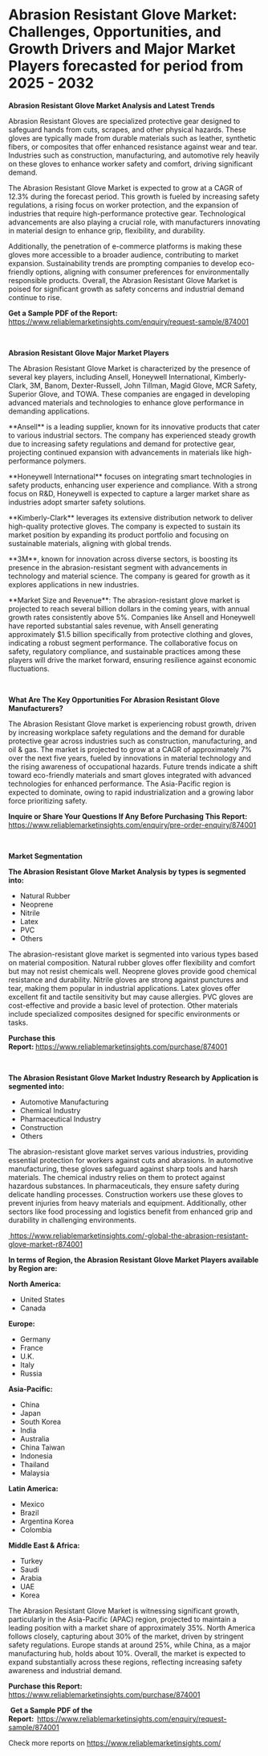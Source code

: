 <p><h1>Abrasion Resistant Glove Market: Challenges, Opportunities, and Growth Drivers and Major Market Players forecasted for period from 2025 - 2032</h1></p><p><strong>Abrasion Resistant Glove Market Analysis and Latest Trends</strong></p>
<p><p>Abrasion Resistant Gloves are specialized protective gear designed to safeguard hands from cuts, scrapes, and other physical hazards. These gloves are typically made from durable materials such as leather, synthetic fibers, or composites that offer enhanced resistance against wear and tear. Industries such as construction, manufacturing, and automotive rely heavily on these gloves to enhance worker safety and comfort, driving significant demand.</p><p>The Abrasion Resistant Glove Market is expected to grow at a CAGR of 12.3% during the forecast period. This growth is fueled by increasing safety regulations, a rising focus on worker protection, and the expansion of industries that require high-performance protective gear. Technological advancements are also playing a crucial role, with manufacturers innovating in material design to enhance grip, flexibility, and durability.</p><p>Additionally, the penetration of e-commerce platforms is making these gloves more accessible to a broader audience, contributing to market expansion. Sustainability trends are prompting companies to develop eco-friendly options, aligning with consumer preferences for environmentally responsible products. Overall, the Abrasion Resistant Glove Market is poised for significant growth as safety concerns and industrial demand continue to rise.</p></p>
<p><strong>Get a Sample PDF of the Report:&nbsp;</strong> <a href="https://www.reliablemarketinsights.com/enquiry/request-sample/874001?utm_campaign=3040&utm_medium=2&utm_source=Github&utm_content=ia&utm_term=30032025&utm_id=abrasion-resistant-glove">https://www.reliablemarketinsights.com/enquiry/request-sample/874001</a></p>
<p>&nbsp;</p>
<p><strong>Abrasion Resistant Glove Major Market Players</strong></p>
<p><p>The Abrasion Resistant Glove Market is characterized by the presence of several key players, including Ansell, Honeywell International, Kimberly-Clark, 3M, Banom, Dexter-Russell, John Tillman, Magid Glove, MCR Safety, Superior Glove, and TOWA. These companies are engaged in developing advanced materials and technologies to enhance glove performance in demanding applications.</p><p>**Ansell** is a leading supplier, known for its innovative products that cater to various industrial sectors. The company has experienced steady growth due to increasing safety regulations and demand for protective gear, projecting continued expansion with advancements in materials like high-performance polymers.</p><p>**Honeywell International** focuses on integrating smart technologies in safety products, enhancing user experience and compliance. With a strong focus on R&D, Honeywell is expected to capture a larger market share as industries adopt smarter safety solutions.</p><p>**Kimberly-Clark** leverages its extensive distribution network to deliver high-quality protective gloves. The company is expected to sustain its market position by expanding its product portfolio and focusing on sustainable materials, aligning with global trends.</p><p>**3M**, known for innovation across diverse sectors, is boosting its presence in the abrasion-resistant segment with advancements in technology and material science. The company is geared for growth as it explores applications in new industries.</p><p>**Market Size and Revenue**: The abrasion-resistant glove market is projected to reach several billion dollars in the coming years, with annual growth rates consistently above 5%. Companies like Ansell and Honeywell have reported substantial sales revenue, with Ansell generating approximately $1.5 billion specifically from protective clothing and gloves, indicating a robust segment performance. The collaborative focus on safety, regulatory compliance, and sustainable practices among these players will drive the market forward, ensuring resilience against economic fluctuations.</p></p>
<p>&nbsp;</p>
<p><strong>What Are The Key Opportunities For Abrasion Resistant Glove Manufacturers?</strong></p>
<p><p>The Abrasion Resistant Glove market is experiencing robust growth, driven by increasing workplace safety regulations and the demand for durable protective gear across industries such as construction, manufacturing, and oil & gas. The market is projected to grow at a CAGR of approximately 7% over the next five years, fueled by innovations in material technology and the rising awareness of occupational hazards. Future trends indicate a shift toward eco-friendly materials and smart gloves integrated with advanced technologies for enhanced performance. The Asia-Pacific region is expected to dominate, owing to rapid industrialization and a growing labor force prioritizing safety.</p></p>
<p><strong>Inquire or Share Your Questions If Any Before Purchasing This Report:</strong> <a href="https://www.reliablemarketinsights.com/enquiry/pre-order-enquiry/874001?utm_campaign=3040&utm_medium=2&utm_source=Github&utm_content=ia&utm_term=30032025&utm_id=abrasion-resistant-glove">https://www.reliablemarketinsights.com/enquiry/pre-order-enquiry/874001</a></p>
<p>&nbsp;</p>
<p><strong>Market Segmentation</strong></p>
<p><strong>The Abrasion Resistant Glove Market Analysis by types is segmented into:</strong></p>
<p><ul><li>Natural Rubber</li><li>Neoprene</li><li>Nitrile</li><li>Latex</li><li>PVC</li><li>Others</li></ul></p>
<p><p>The abrasion-resistant glove market is segmented into various types based on material composition. Natural rubber gloves offer flexibility and comfort but may not resist chemicals well. Neoprene gloves provide good chemical resistance and durability. Nitrile gloves are strong against punctures and tear, making them popular in industrial applications. Latex gloves offer excellent fit and tactile sensitivity but may cause allergies. PVC gloves are cost-effective and provide a basic level of protection. Other materials include specialized composites designed for specific environments or tasks.</p></p>
<p><strong>Purchase this Report:&nbsp;</strong><a href="https://www.reliablemarketinsights.com/purchase/874001?utm_campaign=3040&utm_medium=2&utm_source=Github&utm_content=ia&utm_term=30032025&utm_id=abrasion-resistant-glove">https://www.reliablemarketinsights.com/purchase/874001</a></p>
<p>&nbsp;</p>
<p><strong>The Abrasion Resistant Glove Market Industry Research by Application is segmented into:</strong></p>
<p><ul><li>Automotive Manufacturing</li><li>Chemical Industry</li><li>Pharmaceutical Industry</li><li>Construction</li><li>Others</li></ul></p>
<p><p>The abrasion-resistant glove market serves various industries, providing essential protection for workers against cuts and abrasions. In automotive manufacturing, these gloves safeguard against sharp tools and harsh materials. The chemical industry relies on them to protect against hazardous substances. In pharmaceuticals, they ensure safety during delicate handling processes. Construction workers use these gloves to prevent injuries from heavy materials and equipment. Additionally, other sectors like food processing and logistics benefit from enhanced grip and durability in challenging environments.</p></p>
<p><a href="https://www.reliablemarketinsights.com/-global-the-abrasion-resistant-glove-market-r874001?utm_campaign=3040&utm_medium=2&utm_source=Github&utm_content=ia&utm_term=30032025&utm_id=abrasion-resistant-glove">&nbsp;https://www.reliablemarketinsights.com/-global-the-abrasion-resistant-glove-market-r874001</a></p>
<p><strong>In terms of Region, the Abrasion Resistant Glove Market Players available by Region are:</strong></p>
<p>
    <p> <strong> North America: </strong>
        <ul>
            <li>United States</li>
            <li>Canada</li>
        </ul>
        </p> 
    <p> <strong> Europe: </strong>
        <ul>
            <li>Germany</li>
            <li>France</li>
            <li>U.K.</li>
            <li>Italy</li>
            <li>Russia</li>
        </ul>
        </p> 
    <p> <strong> Asia-Pacific: </strong>
        <ul>
            <li>China</li>
            <li>Japan</li>
            <li>South Korea</li>
            <li>India</li>
            <li>Australia</li>
            <li>China Taiwan</li>
            <li>Indonesia</li>
            <li>Thailand</li>
            <li>Malaysia</li>
        </ul>
        </p> 
    <p> <strong> Latin America: </strong>
        <ul>
            <li>Mexico</li>
            <li>Brazil</li>
            <li>Argentina Korea</li>
            <li>Colombia</li>
        </ul>
        </p> 
    <p> <strong> Middle East & Africa: </strong>
        <ul>
            <li>Turkey</li>
            <li>Saudi</li>
            <li>Arabia</li>
            <li>UAE</li>
            <li>Korea</li>
        </ul>
    </p>
    </p>
<p><p>The Abrasion Resistant Glove Market is witnessing significant growth, particularly in the Asia-Pacific (APAC) region, projected to maintain a leading position with a market share of approximately 35%. North America follows closely, capturing about 30% of the market, driven by stringent safety regulations. Europe stands at around 25%, while China, as a major manufacturing hub, holds about 10%. Overall, the market is expected to expand substantially across these regions, reflecting increasing safety awareness and industrial demand.</p></p>
<p><strong>Purchase this Report: </strong><a href="https://www.reliablemarketinsights.com/purchase/874001?utm_campaign=3040&utm_medium=2&utm_source=Github&utm_content=ia&utm_term=30032025&utm_id=abrasion-resistant-glove">https://www.reliablemarketinsights.com/purchase/874001</a></p>
<p>&nbsp;<strong>Get a Sample PDF of the Report:&nbsp;&nbsp;</strong><a href="https://www.reliablemarketinsights.com/enquiry/request-sample/874001?utm_campaign=3040&utm_medium=2&utm_source=Github&utm_content=ia&utm_term=30032025&utm_id=abrasion-resistant-glove">https://www.reliablemarketinsights.com/enquiry/request-sample/874001</a></p>
<p><strong></strong></p>
<p>Check more reports on <a href="https://www.reliablemarketinsights.com/?utm_campaign=3040&utm_medium=2&utm_source=Github&utm_content=ia&utm_term=30032025&utm_id=abrasion-resistant-glove">https://www.reliablemarketinsights.com/</a></p>